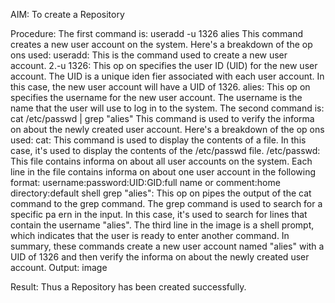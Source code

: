 AIM:
To create a Repository

Procedure:
The first command is: useradd -u 1326 alies
This command creates a new user account on the system. Here's a breakdown of the op ons used:
useradd: This is the command used to create a new user account. 2.-u 1326: This op on specifies the user ID (UID) for the new user account. The UID is a unique iden fier associated with each user account. In this case, the new user account will have a UID of 1326.
alies: This op on specifies the username for the new user account. The username is the name that the user will use to log in to the system.
The second command is: cat /etc/passwd | grep "alies"
This command is used to verify the informa on about the newly created user account. Here's a breakdown of the op ons used:
cat: This command is used to display the contents of a file. In this case, it's used to display the contents of the /etc/passwd file.
/etc/passwd: This file contains informa on about all user accounts on the system. Each line in the file contains informa on about one user account in the following format: username:password:UID:GID:full name or comment:home directory:default shell
grep "alies": This op on pipes the output of the cat command to the grep command. The grep command is used to search for a specific pa ern in the input. In this case, it's used to search for lines that contain the username "alies".
The third line in the image is a shell prompt, which indicates that the user is ready to enter another command.
In summary, these commands create a new user account named "alies" with a UID of 1326 and then verify the informa on about the newly created user account.
Output:
image

Result:
Thus a Repository has been created successfully.
